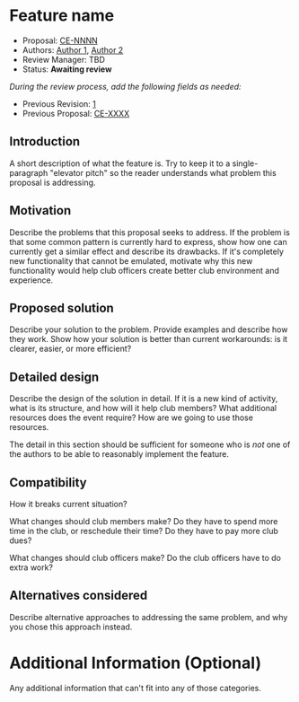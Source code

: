 # Feature name

* Proposal: [CE-NNNN](NNNN-filename.md)
* Authors: [Author 1](https://github.com/swiftdev), [Author 2](https://github.com/swiftdev)
* Review Manager: TBD
* Status: **Awaiting review**

*During the review process, add the following fields as needed:*

* Previous Revision: [1](https://github.com/oaktoncsclub/club-evolution/blob/...commit-ID.../proposals/NNNN-filename.md)
* Previous Proposal: [CE-XXXX](XXXX-filename.md)

## Introduction

A short description of what the feature is. Try to keep it to a single-paragraph "elevator pitch" so the reader understands what problem this proposal is addressing.

## Motivation

Describe the problems that this proposal seeks to address. If the problem is that some common pattern is currently hard to express, show how one can currently get a similar effect and describe its drawbacks. If it's completely new functionality that cannot be emulated, motivate why this new functionality would help club officers create better club environment and experience.

## Proposed solution

Describe your solution to the problem. Provide examples and describe how they work. Show how your solution is better than current workarounds: is it clearer, easier, or more efficient?

## Detailed design

Describe the design of the solution in detail. If it is a new kind of activity, what is its structure, and how will it help club members? What additional resources does the event require? How are we going to use those resources.

The detail in this section should be sufficient for someone who is *not* one of the authors to be able to reasonably implement the feature.

## Compatibility

How it breaks current situation?

What changes should club members make? Do they have to spend more time in the club, or reschedule their time? Do they have to pay more club dues? 

What changes should club officers make? Do the club officers have to do extra work? 

## Alternatives considered

Describe alternative approaches to addressing the same problem, and why you chose this approach instead.

# Additional Information (Optional)
Any additional information that can't fit into any of those categories.